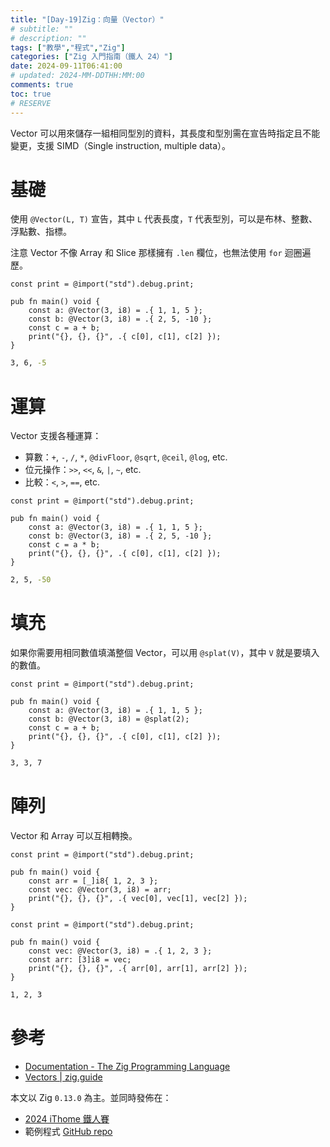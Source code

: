 ```yaml
---
title: "[Day-19]Zig：向量（Vector）"
# subtitle: ""
# description: ""
tags: ["教學","程式","Zig"]
categories: ["Zig 入門指南（鐵人 24）"]
date: 2024-09-11T06:41:00
# updated: 2024-MM-DDTHH:MM:00
comments: true
toc: true
# RESERVE
---
```


Vector 可以用來儲存一組相同型別的資料，其長度和型別需在宣告時指定且不能變更，支援 SIMD（Single instruction, multiple data）。

<!-- more -->

# 基礎

使用 `@Vector(L, T)` 宣告，其中 `L` 代表長度，`T` 代表型別，可以是布林、整數、浮點數、指標。

注意 Vector 不像 Array 和 Slice 那樣擁有 `.len` 欄位，也無法使用 `for` 迴圈遍歷。

```zig
const print = @import("std").debug.print;

pub fn main() void {
    const a: @Vector(3, i8) = .{ 1, 1, 5 };
    const b: @Vector(3, i8) = .{ 2, 5, -10 };
    const c = a + b;
    print("{}, {}, {}", .{ c[0], c[1], c[2] });
}
```

```bash
3, 6, -5
```

# 運算

Vector 支援各種運算：

- 算數：`+`, `-`, `/`, `*`, `@divFloor`, `@sqrt`, `@ceil`, `@log`, etc.
- 位元操作：`>>`, `<<`, `&`, `|`, `~`, etc.
- 比較：`<`, `>`, `==`, etc.

```zig
const print = @import("std").debug.print;

pub fn main() void {
    const a: @Vector(3, i8) = .{ 1, 1, 5 };
    const b: @Vector(3, i8) = .{ 2, 5, -10 };
    const c = a * b;
    print("{}, {}, {}", .{ c[0], c[1], c[2] });
}
```

```bash
2, 5, -50
```

# 填充

如果你需要用相同數值填滿整個 Vector，可以用 `@splat(V)`，其中 `V` 就是要填入的數值。

```zig
const print = @import("std").debug.print;

pub fn main() void {
    const a: @Vector(3, i8) = .{ 1, 1, 5 };
    const b: @Vector(3, i8) = @splat(2);
    const c = a + b;
    print("{}, {}, {}", .{ c[0], c[1], c[2] });
}
```

```bash
3, 3, 7
```

# 陣列

Vector 和 Array 可以互相轉換。

```zig
const print = @import("std").debug.print;

pub fn main() void {
    const arr = [_]i8{ 1, 2, 3 };
    const vec: @Vector(3, i8) = arr;
    print("{}, {}, {}", .{ vec[0], vec[1], vec[2] });
}
```

```zig
const print = @import("std").debug.print;

pub fn main() void {
    const vec: @Vector(3, i8) = .{ 1, 2, 3 };
    const arr: [3]i8 = vec;
    print("{}, {}, {}", .{ arr[0], arr[1], arr[2] });
}
```

```bash
1, 2, 3
```

# 參考

- [Documentation - The Zig Programming Language](https://ziglang.org/documentation/0.13.0/#Vectors)
- [Vectors | zig.guide](https://zig.guide/language-basics/vectors)

本文以 Zig `0.13.0` 為主。並同時發佈在：

- [2024 iThome 鐵人賽](https://ithelp.ithome.com.tw/articles/10349263)
- 範例程式 [GitHub repo](https://github.com/ziteh/zig-learn-it24/tree/main/vector)
